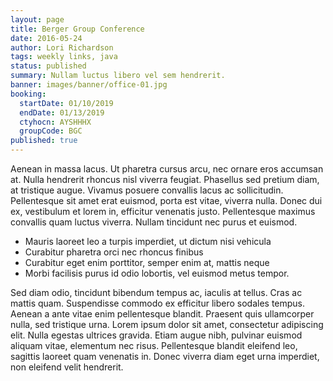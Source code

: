 ```yaml
---
layout: page
title: Berger Group Conference
date: 2016-05-24
author: Lori Richardson
tags: weekly links, java
status: published
summary: Nullam luctus libero vel sem hendrerit.
banner: images/banner/office-01.jpg
booking:
  startDate: 01/10/2019
  endDate: 01/13/2019
  ctyhocn: AYSHHHX
  groupCode: BGC
published: true
---
```

Aenean in massa lacus. Ut pharetra cursus arcu, nec ornare eros accumsan at. Nulla hendrerit rhoncus nisl viverra feugiat. Phasellus sed pretium diam, at tristique augue. Vivamus posuere convallis lacus ac sollicitudin. Pellentesque sit amet erat euismod, porta est vitae, viverra nulla. Donec dui ex, vestibulum et lorem in, efficitur venenatis justo. Pellentesque maximus convallis quam luctus viverra. Nullam tincidunt nec purus et euismod.

* Mauris laoreet leo a turpis imperdiet, ut dictum nisi vehicula
* Curabitur pharetra orci nec rhoncus finibus
* Curabitur eget enim porttitor, semper enim at, mattis neque
* Morbi facilisis purus id odio lobortis, vel euismod metus tempor.

Sed diam odio, tincidunt bibendum tempus ac, iaculis at tellus. Cras ac mattis quam. Suspendisse commodo ex efficitur libero sodales tempus. Aenean a ante vitae enim pellentesque blandit. Praesent quis ullamcorper nulla, sed tristique urna. Lorem ipsum dolor sit amet, consectetur adipiscing elit. Nulla egestas ultrices gravida. Etiam augue nibh, pulvinar euismod aliquam vitae, elementum nec risus. Pellentesque blandit eleifend leo, sagittis laoreet quam venenatis in. Donec viverra diam eget urna imperdiet, non eleifend velit hendrerit.
